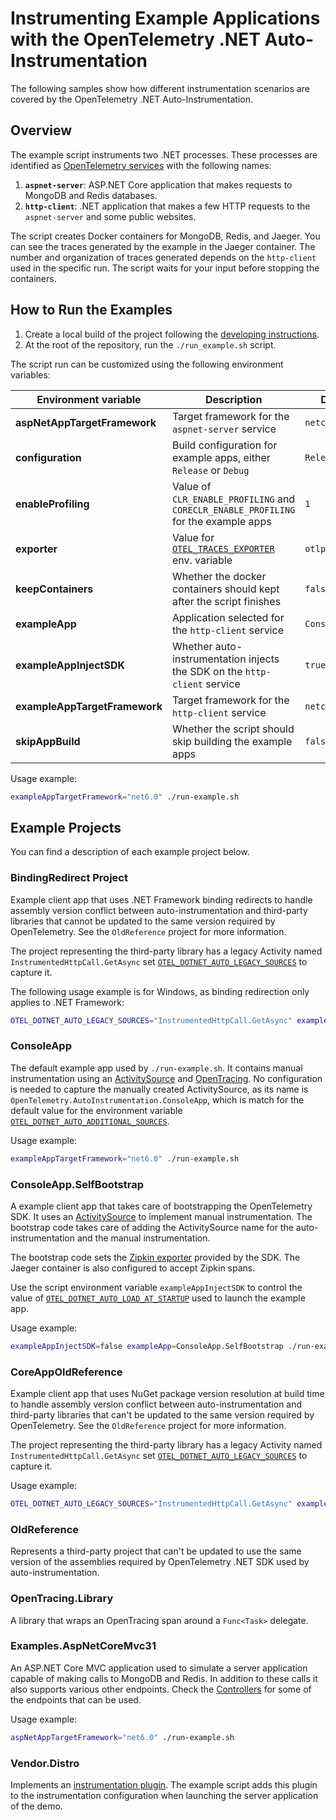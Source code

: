 # Instrumenting Example Applications with the OpenTelemetry .NET Auto-Instrumentation

The following samples show how different instrumentation scenarios are covered by
the OpenTelemetry .NET Auto-Instrumentation.

## Overview

The example script instruments two .NET processes. These processes are identified
as [OpenTelemetry services](https://github.com/open-telemetry/opentelemetry-specification/blob/d6bcc0cb072d8d6f6ced856f1f23c451648a3caa/specification/resource/semantic_conventions/README.md#service)
with the following names:

 1. **`aspnet-server`**: ASP.NET Core application that makes requests to MongoDB and Redis databases.
 2. **`http-client`**: .NET application that makes a few HTTP requests to the `aspnet-server` and some public websites.

The script creates Docker containers for MongoDB, Redis, and Jaeger.
You can see the traces generated by the example in the Jaeger container.
The number and organization of traces generated depends on the `http-client`
used in the specific run. The script waits for your input before stopping the containers.

## How to Run the Examples

 1. Create a local build of the project following the [developing instructions](../docs/developing.md).
 2. At the root of the repository, run the `./run_example.sh` script.

The script run can be customized using the following environment variables:

| Environment variable | Description | Default |
|-|-|-|
| **aspNetAppTargetFramework** | Target framework for the `aspnet-server` service | `netcoreapp3.1` |
| **configuration** | Build configuration for example apps, either `Release` or `Debug` | `Release` |
| **enableProfiling** | Value of `CLR_ENABLE_PROFILING` and `CORECLR_ENABLE_PROFILING` for the example apps | `1` |
| **exporter** | Value for [`OTEL_TRACES_EXPORTER`](../docs/config.md#exporters) env. variable | `otlp` |
| **keepContainers** | Whether the docker containers should kept after the script finishes | `false` |
| **exampleApp** | Application selected for the `http-client` service | `ConsoleApp` |
| **exampleAppInjectSDK** | Whether auto-instrumentation injects the SDK on the `http-client` service | `true` |
| **exampleAppTargetFramework** | Target framework for the `http-client` service | `netcoreapp3.1` |
| **skipAppBuild** | Whether the script should skip building the example apps | `false` |

Usage example:

```bash
exampleAppTargetFramework="net6.0" ./run-example.sh
```

## Example Projects

You can find a description of each example project below.

### BindingRedirect Project

Example client app that uses .NET Framework binding redirects to handle assembly version conflict
between auto-instrumentation and third-party libraries that cannot be updated to the same version required by OpenTelemetry. See the `OldReference` project for more information.

The project representing the third-party library has a legacy Activity named `InstrumentedHttpCall.GetAsync`
set [`OTEL_DOTNET_AUTO_LEGACY_SOURCES`](../docs/config.md#customization) to capture it.

The following usage example is for Windows, as binding redirection only applies to .NET Framework:
```bash
OTEL_DOTNET_AUTO_LEGACY_SOURCES="InstrumentedHttpCall.GetAsync" exampleApp=BindingRedirect exampleAppTargetFramework=net472 ./run-example.sh
```

### ConsoleApp

The default example app used by `./run-example.sh`. It contains manual instrumentation using an
[ActivitySource](https://github.com/open-telemetry/opentelemetry-dotnet/blob/main/src/OpenTelemetry/README.md#activity-source)
and [OpenTracing](https://github.com/open-telemetry/opentelemetry-dotnet/tree/main/src/OpenTelemetry.Shims.OpenTracing#readme).
No configuration is needed to capture the manually created ActivitySource, as its name is
`OpenTelemetry.AutoInstrumentation.ConsoleApp`, which is match for the default value for the environment variable
[`OTEL_DOTNET_AUTO_ADDITIONAL_SOURCES`](../docs/config.md#customization).

Usage example:
```bash
exampleAppTargetFramework="net6.0" ./run-example.sh
```

### ConsoleApp.SelfBootstrap

A example client app that takes care of bootstrapping the OpenTelemetry SDK. It uses an
[ActivitySource](https://github.com/open-telemetry/opentelemetry-dotnet/blob/main/src/OpenTelemetry/README.md#activity-source)
to implement manual instrumentation. The bootstrap code takes care of adding the ActivitySource name
for the auto-instrumentation and the manual instrumentation.

The bootstrap code sets the [Zipkin exporter](https://github.com/open-telemetry/opentelemetry-dotnet/blob/main/src/OpenTelemetry.Exporter.Zipkin/README.md)
provided by the SDK. The Jaeger container is also configured to accept Zipkin spans.

Use the script environment variable `exampleAppInjectSDK` to control the value of
[`OTEL_DOTNET_AUTO_LOAD_AT_STARTUP`](../docs/config.md#customization) used to launch
the example app.

Usage example:
```bash
exampleAppInjectSDK=false exampleApp=ConsoleApp.SelfBootstrap ./run-example.sh
```

### CoreAppOldReference

Example client app that uses NuGet package version resolution at build time to handle assembly version conflict
between auto-instrumentation and third-party libraries that can't be updated to the same version required by OpenTelemetry. See the `OldReference` project for more information.

The project representing the third-party library has a legacy Activity named `InstrumentedHttpCall.GetAsync`
set [`OTEL_DOTNET_AUTO_LEGACY_SOURCES`](../docs/config.md#customization) to capture it.

Usage example:
```bash
OTEL_DOTNET_AUTO_LEGACY_SOURCES="InstrumentedHttpCall.GetAsync" exampleApp=CoreAppOldReference ./run-example.sh
```

### OldReference

Represents a third-party project that can't be updated to use the same version of the assemblies
required by OpenTelemetry .NET SDK used by auto-instrumentation.

### OpenTracing.Library

A library that wraps an OpenTracing span around a `Func<Task>` delegate.

### Examples.AspNetCoreMvc31

An ASP.NET Core MVC application used to simulate a server application capable of making calls
to MongoDB and Redis. In addition to these calls it also supports various other endpoints. Check
the [Controllers](./Examples.AspNetCoreMvc31/Controllers/) for some of the endpoints that
can be used.

Usage example:
```bash
aspNetAppTargetFramework="net6.0" ./run-example.sh
```

### Vendor.Distro

Implements an [instrumentation plugin](../docs/config.md#customization).
The example script adds this plugin to the instrumentation configuration
when launching the server application of the demo.
